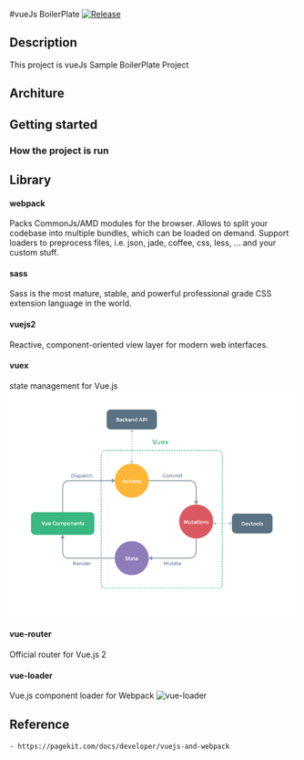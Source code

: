 #vueJs BoilerPlate 
[![Release](https://img.shields.io/github/release/docker/docker.svg)](https://github.com/ohdoking/vuejsBoilerplate/releases/latest)

## Description
This project is vueJs Sample BoilerPlate Project

## Architure

## Getting started

### How the project is run

## Library

#### webpack
Packs CommonJs/AMD modules for the browser. Allows to split your codebase into multiple bundles, which can be loaded on demand. Support loaders to preprocess files, i.e. json, jade, coffee, css, less, ... and your custom stuff.

#### sass
Sass is the most mature, stable, and powerful professional grade CSS extension language in the world.

#### vuejs2
Reactive, component-oriented view layer for modern web interfaces.

#### vuex
state management for Vue.js
![vuex](https://raw.githubusercontent.com/vuejs/vuex/dev/docs/en/images/vuex.png)

#### vue-router
Official router for Vue.js 2

#### vue-loader
Vue.js component loader for Webpack
![vue-loader](http://blog.evanyou.me/images/vue-component.png)


## Reference
	- https://pagekit.com/docs/developer/vuejs-and-webpack

